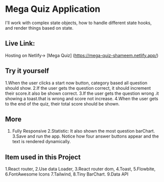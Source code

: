 # Mega Quiz Application
I'll work with complex state objects, how to handle different state hooks, and render things based on state.

## Live Link: 
 Hosting on Netlify-> [Mega Quiz] (https://mega-quiz-shameem.netlify.app/)

## Try it yourself 
1.When the user clicks a start now button, category based all question should show.
2.If the user gets the question correct, it should increment their score.it also be shown correct.
3.If the user gets the question wrong .it showing a toast.that is wrong and score not increase.
4.When the user gets to the end of the quiz, their total score should be shown.

## More
1. Fully Responsive
2.Statistic: It also shown the most question barChart.
3.Save and run the app. Notice how four answer buttons appear and the text is rendered dynamically.

## Item used in this Project
1.React router,
2.Use data Loader,
3.React router dom,
4.Toast,
5.Flowbite,
6.FontAwesome Icons
7.Tailwind,
8.Tiny BarChart.
9.Data API